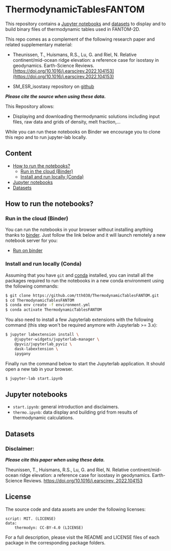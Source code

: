 # ThermodynamicTablesFANTOM

This repository contains a [Jupyter notebooks](#jupyter-notebooks) and [datasets](#datasets) to display and to build binary files of thermodynamic tables used in FANTOM-2D.

This repo comes as a complement of the following research paper and related supplementary material:

- Theunissen, T., Huismans, R.S., Lu, G. and Riel, N. Relative continent/mid-ocean ridge elevation: a reference case for isostasy in geodynamics. Earth-Science Reviews. [https://doi.org/10.1016/j.earscirev.2022.104153](https://doi.org/10.1016/j.earscirev.2022.104153)

- SM_ESR_isostasy repository on [github](https://github.com/tth030/SM_ESR_isostasy)

***Please cite the source when using these data.***

This Repository allows:

- Displaying and downloading thermodynamic solutions including input files, raw data and grids of density, melt fraction,...

While you can run these notebooks on Binder we encourage you to clone this repo and to run jupyter-lab locally.

## Content

- [How to run the notebooks?](#how-to-run-the-notebooks)
    - [Run in the cloud (Binder)](#run-in-the-cloud-binder)
    - [Install and run locally (Conda)](#install-and-run-locally-conda)
- [Jupyter notebooks](#jupyter-notebooks)
- [Datasets](#datasets)

## How to run the notebooks?

### Run in the cloud (Binder)

You can run the notebooks in your browser without installing anything thanks to
[binder](https://mybinder.org/). Just follow the link below and it will launch 
remotely a new notebook server for you:

- [Run on binder](https://mybinder.org/v2/gh/tth030/ThermodynamicTablesFANTOM/main?labpath=start.ipynb)

### Install and run locally (Conda)

Assuming that you have `git` and [conda](https://conda.io/docs/index.html)
installed, you can install all the packages required to run the notebooks in a
new conda environment using the following commands:

```bash
$ git clone https://github.com/tth030/ThermodynamicTablesFANTOM.git
$ cd ThermodynamicTablesFANTOM
$ conda env create -f environment.yml
$ conda activate ThermodynamicTablesFANTOM
```

You also need to install a few Jupyterlab extensions with the following command
(this step won't be required anymore with Jupyterlab >= 3.x):

```bash
$ jupyter labextension install \
    @jupyter-widgets/jupyterlab-manager \
    @pyviz/jupyterlab_pyviz \
    dask-labextension \
    ipygany
```

Finally run the command below to start the Jupyterlab application. It should
open a new tab in your browser.

```bash
$ jupyter-lab start.ipynb
```

## Jupyter notebooks

- `start.ipynb`: general introduction and disclaimers.
- `thermo.ipynb`: data display and building grid from results of thermodynamic calculations.

## Datasets

### Disclaimer:

***Please cite this paper when using these data.***

Theunissen, T., Huismans, R.S., Lu, G. and Riel, N. Relative continent/mid-ocean ridge elevation: a reference case for isostasy in geodynamics. Earth-Science Reviews. [https://doi.org/10.1016/j.earscirev.        2022.104153](https://doi.org/10.1016/j.earscirev.2022.104153)


## License

The source code and data assets are under the following licenses:

    script: MIT. (LICENSE)
    data:
        thermodyn: CC-BY-4.0 (LICENSE)

For a full description, please visit the README and LICENSE files of each package in the corresponding package folders.
